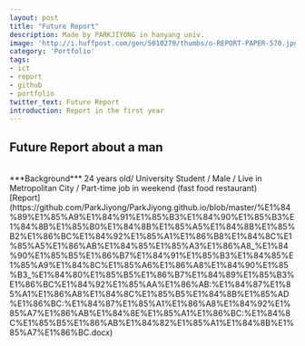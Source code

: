 ```yaml
---
layout: post
title: "Future Report"
description: Made by PARKJIYONG in hanyang univ.
image: 'http://i.huffpost.com/gen/5010270/thumbs/o-REPORT-PAPER-570.jpg?4'
category: 'Portfolio'
tags:
- ict
- report
- github
- portfolio
twitter_text: Future Report
introduction: Report in the first year
---
```



Future Report about a man
---
<br />
***Background***
24 years old/ University Student / Male / Live in Metropolitan City / Part-time job in weekend (fast food restaurant)
<br />
[Report](https://github.com/ParkJiyong/ParkJiyong.github.io/blob/master/%E1%84%89%E1%85%A9%E1%84%91%E1%85%B3%E1%84%90%E1%85%B3%E1%84%8B%E1%85%B0%E1%84%8B%E1%85%A5%E1%84%8B%E1%85%B2%E1%86%BC%E1%84%92%E1%85%A1%E1%86%B8%E1%84%8C%E1%85%A5%E1%86%AB%E1%84%85%E1%85%A3%E1%86%A8_%E1%84%90%E1%85%B5%E1%86%B7%E1%84%91%E1%85%B3%E1%84%85%E1%85%A9%E1%84%8C%E1%85%A6%E1%86%A8%E1%84%90%E1%85%B3_%E1%84%80%E1%85%B5%E1%86%B7%E1%84%89%E1%85%B3%E1%86%BC%E1%84%92%E1%85%AA%E1%86%AB:%E1%84%87%E1%85%A1%E1%86%A8%E1%84%8C%E1%85%B5%E1%84%8B%E1%85%AD%E1%86%BC:%E1%84%87%E1%85%A1%E1%86%A8%E1%84%92%E1%85%A7%E1%86%AB%E1%84%8E%E1%85%A1%E1%86%BC:%E1%84%8C%E1%85%B5%E1%86%AB%E1%84%82%E1%85%A1%E1%84%8B%E1%85%A7%E1%86%BC.docx)
